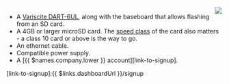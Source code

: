 <img style="float: right;padding-left: 10px;" src="/img/imx6ul-var-dart/imx6ul-var-dart.webp">

* A [Variscite DART-6UL][dart], along with the baseboard that allows flashing from an SD card.
* A 4GB or larger microSD card. The [speed class][sdSpeed] of the card also matters - a class 10 card or above is the way to go.
* An ethernet cable.
* Compatible power supply.
* A [{{ $names.company.lower }} account][link-to-signup].

[dart]:https://www.variscite.com/products/system-on-module-som/cortex-a7/dart-6ul-freescale-imx-6ul
[sdSpeed]:https://en.wikipedia.org/wiki/Secure_Digital#Speed_class_rating
[link-to-signup]:{{ $links.dashboardUrl }}/signup